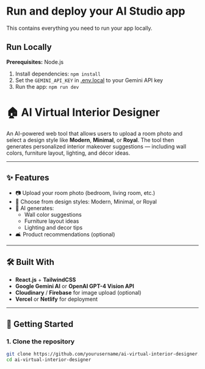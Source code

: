 # Run and deploy your AI Studio app

This contains everything you need to run your app locally.

## Run Locally

**Prerequisites:**  Node.js


1. Install dependencies:
   `npm install`
2. Set the `GEMINI_API_KEY` in [.env.local](.env.local) to your Gemini API key
3. Run the app:
   `npm run dev`

# 🏠 AI Virtual Interior Designer

An AI-powered web tool that allows users to upload a room photo and select a design style like **Modern**, **Minimal**, or **Royal**. The tool then generates personalized interior makeover suggestions — including wall colors, furniture layout, lighting, and décor ideas.

---

## ✨ Features

- 📷 Upload your room photo (bedroom, living room, etc.)
- 🎨 Choose from design styles: Modern, Minimal, or Royal
- 🧠 AI generates:
  - Wall color suggestions
  - Furniture layout ideas
  - Lighting and decor tips
- 🛋️ Product recommendations (optional)

---

## 🛠️ Built With

- **React.js** + **TailwindCSS**
- **Google Gemini AI** or **OpenAI GPT-4 Vision API**
- **Cloudinary** / **Firebase** for image upload (optional)
- **Vercel** or **Netlify** for deployment

---

## 🚀 Getting Started

### 1. Clone the repository
```bash
git clone https://github.com/yourusername/ai-virtual-interior-designer.git
cd ai-virtual-interior-designer
